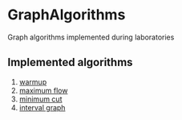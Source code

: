 # GraphAlgorithms

Graph algorithms implemented during laboratories

## Implemented algorithms
1. [warmup](./main/lab1)
2. [maximum flow](./main/lab2)
3. [minimum cut](./main/lab3)
4. [interval graph](./main/lab4)
